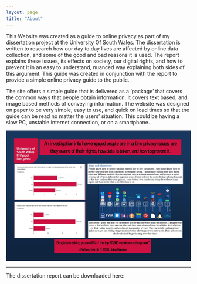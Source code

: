 ```yaml
---
layout: page
title: "About"
---
```


This Website was created as a guide to online privacy as part of my dissertation project at the University Of South Wales.
The dissertation is written to research how our day to day lives are affected by online data collection, and some of the good and bad reasons it is used. The report explains these issues, its effects on society, our digital rights, and how to prevent it in an easy to understand, nuanced way explaining both sides of this argument. This guide was created in conjunction with the report to provide a simple online privacy guide to the public.


The site offers a simple guide that is delivered as a ‘package’ that covers the common ways that people obtain information. It covers text based, and image based methods of conveying information. The website was designed on paper to be very simple, easy to use, and quick on load times so that the guide can be read no matter the users’ situation. This could be having a slow PC, unstable internet connection, or on a smartphone.




![poster](/assets/poster.JPG) 

---
The dissertation report can be downloaded here:

